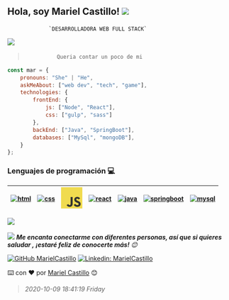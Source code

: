 <h2> Hola, soy Mariel Castillo! <img src="https://media.giphy.com/media/mGcNjsfWAjY5AEZNw6/giphy.gif" width="50"></h2>

                 `DESARROLLADORA WEB FULL STACK`

![](https://media.giphy.com/media/L1R1tvI9svkIWwpVYr/giphy.gif)


   >               Queria contar un poco de mi

```javascript
const mar = {
    pronouns: "She" | "He",
    askMeAbout: ["web dev", "tech", "game"],
    technologies: {
        frontEnd: {
            js: ["Node", "React"],
            css: ["gulp", "sass"]
        },
        backEnd: ["Java", "SpringBoot"],
        databases: ["MySql", "mongoDB"],
    }
};
```


### Lenguajes de programación 💻

| [<img src="https://www.w3.org/html/logo/downloads/HTML5_Badge_256.png" alt="html" width="50">]() | [<img src="https://encrypted-tbn0.gstatic.com/images?q=tbn%3AANd9GcRUIOwYDIXCPqQKQft3okrXfvRhEV_ALEqv1w&usqp=CAU" alt="css" width="50">]()  | [<img src="https://raw.githubusercontent.com/github/explore/80688e429a7d4ef2fca1e82350fe8e3517d3494d/topics/javascript/javascript.png" alt="javascript" width="48">]()  |  [<img src="https://upload.wikimedia.org/wikipedia/commons/thumb/a/a7/React-icon.svg/1024px-React-icon.svg.png" alt="react" width="58">]() |   [<img src="https://qph.fs.quoracdn.net/main-qimg-c43424186b9c089b9aa1d64c7f1989c1.webp" alt="java" width="56">]() |  [<img src="https://encrypted-tbn0.gstatic.com/images?q=tbn%3AANd9GcR-I9OvCTfMtvDPYdBVGqKdv2zPItzf9n-99Q&usqp=CAU" alt="springboot" width="57">]() | [<img src="https://pbs.twimg.com/profile_images/1255113654049128448/J5Yt92WW_400x400.png" alt="mysql" width="58">]()
|---|---|---|---|---|---|---|


![](https://media.giphy.com/media/LmNwrBhejkK9EFP504/giphy.gif)


<img src = "https://media.giphy.com/media/LnQjpWaON8nhr21vNW/giphy.gif" width = "60"> <em> <b>Me encanta conectarme con diferentes personas, así que si quieres saludar , ¡estaré feliz de conocerte más! </b> 😊 </em>

[![GitHub MarielCastillo](https://img.shields.io/github/followers/MarielCastillo?label=follow&style=social)](https://github.com/MarielCastillo) 
[![Linkedin: MarielCastillo](https://img.shields.io/badge/-MarielCastillo-blue?style=flat-square&logo=Linkedin&logoColor=white&link=https://www.linkedin.com/in/mariel-castillo-08980b18b/)](https://www.linkedin.com/in/mariel-castillo-08980b18b/)

⌨️ con ❤️ por [Mariel Castillo](https://github.com/MarielCastillo) 😊

> *2020-10-09 18:41:19 Friday*
